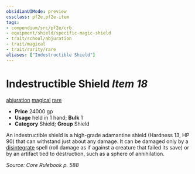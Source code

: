 ```yaml
---
obsidianUIMode: preview
cssclass: pf2e,pf2e-item
tags:
- compendium/src/pf2e/crb
- equipment/shield/specific-magic-shield
- trait/school/abjuration
- trait/magical
- trait/rarity/rare
aliases: ["Indestructible Shield"]
---
```

# Indestructible Shield *Item 18*  
[abjuration](abjuration.md)  [magical](magical.md)  [rare](rare.md)  

- **Price** 24000 gp
- **Usage** held in 1 hand; **Bulk** 1
- **Category** Shield; **Group** Shield 

An indestructible shield is a high-grade adamantine shield (Hardness 13, HP 90) that can withstand just about any damage. It can be damaged only by a [disintegrate](../../spells/disintegrate.md) spell (roll damage as if against a creature that failed its save) or by an artifact tied to destruction, such as a sphere of annihilation.

*Source: Core Rulebook p. 588*